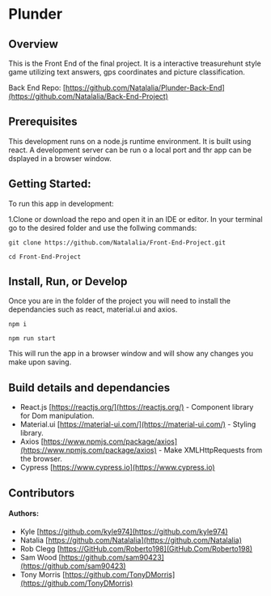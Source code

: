 # Plunder

## Overview

This is the Front End of the final project. It is a interactive treasurehunt style game utilizing text answers, gps coordinates and picture classification.

Back End Repo: [https://github.com/Natalalia/Plunder-Back-End](https://github.com/Natalalia/Back-End-Project)

## Prerequisites

This development runs on a node.js runtime environment. It is built using react. A development server can be run o a local port and thr app can be dsplayed in a browser window.

## Getting Started:

To run this app in development:

1.Clone or download the repo and open it in an IDE or editor. In your terminal go to the desired folder and use the follwing commands:

```
git clone https://github.com/Natalalia/Front-End-Project.git

cd Front-End-Project

```

## Install, Run, or Develop

Once you are in the folder of the project you will need to install the dependancies such as react, material.ui and axios.

```
npm i

npm run start
```

This will run the app in a browser window and will show any changes you make upon saving.

## Build details and dependancies

- React.js [https://reactjs.org/](https://reactjs.org/) - Component library for Dom manipulation.
- Material.ui [https://material-ui.com/](https://material-ui.com/) - Styling library.
- Axios [https://www.npmjs.com/package/axios](https://www.npmjs.com/package/axios) - Make XMLHttpRequests from the browser.
- Cypress [https://www.cypress.io](https://www.cypress.io)

## Contributors

#### Authors:

- Kyle [https://github.com/kyle974](https://github.com/kyle974)
- Natalia [https://github.com/Natalalia](https://github.com/Natalalia)
- Rob Clegg [https://GitHub.com/Roberto198](GitHub.Com/Roberto198)
- Sam Wood [https://github.com/sam90423](https://github.com/sam90423)
- Tony Morris [https://github.com/TonyDMorris](https://github.com/TonyDMorris)

